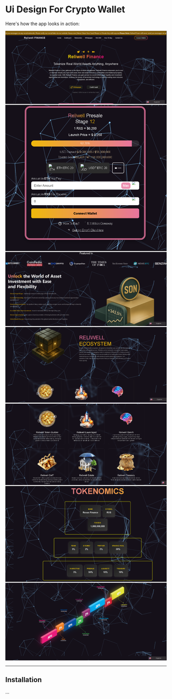 # Ui Design For Crypto Wallet

Here's how the app looks in action:

![App Screenshot](./images/image.png)
![App Screenshot](./images/image1.png)
![App Screenshot](./images/image2.png)
![App Screenshot](./images/image3.png)
![App Screenshot](./images/image4.png)
![App Screenshot](./images/image5.png)
![App Screenshot](./images/image6.png)


---

## Installation
…
